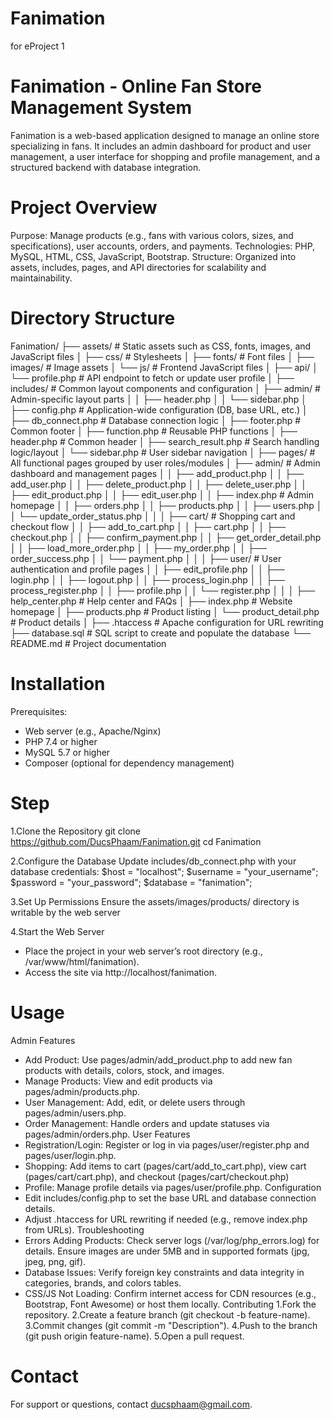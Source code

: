 # Fanimation
for eProject 1

# Fanimation - Online Fan Store Management System
Fanimation is a web-based application designed to manage an online store specializing in fans. It includes an admin dashboard for product and user management, a user interface for shopping and profile management, and a structured backend with database integration.

# Project Overview
Purpose: Manage products (e.g., fans with various colors, sizes, and specifications), user accounts, orders, and payments.
Technologies: PHP, MySQL, HTML, CSS, JavaScript, Bootstrap.
Structure: Organized into assets, includes, pages, and API directories for scalability and maintainability.

# Directory Structure
Fanimation/
├── assets/                  # Static assets such as CSS, fonts, images, and JavaScript files
│   ├── css/                 # Stylesheets
│   ├── fonts/               # Font files
│   ├── images/              # Image assets
│   └── js/                  # Frontend JavaScript files
│
├── api/
│   └── profile.php          # API endpoint to fetch or update user profile
│
├── includes/               # Common layout components and configuration
│   ├── admin/              # Admin-specific layout parts
│   │   ├── header.php
│   │   └── sidebar.php
│   ├── config.php          # Application-wide configuration (DB, base URL, etc.)
│   ├── db_connect.php      # Database connection logic
│   ├── footer.php          # Common footer
│   ├── function.php        # Reusable PHP functions
│   ├── header.php          # Common header
│   ├── search_result.php   # Search handling logic/layout
│   └── sidebar.php         # User sidebar navigation
│
├── pages/                  # All functional pages grouped by user roles/modules
│   ├── admin/              # Admin dashboard and management pages
│   │   ├── add_product.php
│   │   ├── add_user.php
│   │   ├── delete_product.php
│   │   ├── delete_user.php
│   │   ├── edit_product.php
│   │   ├── edit_user.php
│   │   ├── index.php             # Admin homepage
│   │   ├── orders.php
│   │   ├── products.php
│   │   ├── users.php
│   │   └── update_order_status.php
│   │
│   ├── cart/               # Shopping cart and checkout flow
│   │   ├── add_to_cart.php
│   │   ├── cart.php
│   │   ├── checkout.php
│   │   ├── confirm_payment.php
│   │   ├── get_order_detail.php
│   │   ├── load_more_order.php
│   │   ├── my_order.php
│   │   ├── order_success.php
│   │   └── payment.php
│   │
│   ├── user/               # User authentication and profile pages
│   │   ├── edit_profile.php
│   │   ├── login.php
│   │   ├── logout.php
│   │   ├── process_login.php
│   │   ├── process_register.php
│   │   ├── profile.php
│   │   └── register.php
│   │
│   ├── help_center.php     # Help center and FAQs
│   ├── index.php           # Website homepage
│   ├── products.php        # Product listing
│   └── product_detail.php  # Product details
│
├── .htaccess               # Apache configuration for URL rewriting
├── database.sql            # SQL script to create and populate the database
└── README.md               # Project documentation

# Installation
Prerequisites:
- Web server (e.g., Apache/Nginx)
- PHP 7.4 or higher
- MySQL 5.7 or higher
- Composer (optional for dependency management)

# Step
1.Clone the Repository
git clone https://github.com/DucsPhaam/Fanimation.git
cd Fanimation

2.Configure the Database
Update includes/db_connect.php with your database credentials:
$host = "localhost";
$username = "your_username";
$password = "your_password";
$database = "fanimation";

3.Set Up Permissions
Ensure the assets/images/products/ directory is writable by the web server

4.Start the Web Server
- Place the project in your web server’s root directory (e.g., /var/www/html/fanimation).
- Access the site via http://localhost/fanimation.

# Usage
Admin Features
- Add Product: Use pages/admin/add_product.php to add new fan products with details, colors, stock, and images.
- Manage Products: View and edit products via pages/admin/products.php.
- User Management: Add, edit, or delete users through pages/admin/users.php.
- Order Management: Handle orders and update statuses via pages/admin/orders.php.
User Features
- Registration/Login: Register or log in via pages/user/register.php and pages/user/login.php.
- Shopping: Add items to cart (pages/cart/add_to_cart.php), view cart (pages/cart/cart.php), and checkout (pages/cart/checkout.php)
- Profile: Manage profile details via pages/user/profile.php.
Configuration
- Edit includes/config.php to set the base URL and database connection details.
- Adjust .htaccess for URL rewriting if needed (e.g., remove index.php from URLs).
Troubleshooting
- Errors Adding Products: Check server logs (/var/log/php_errors.log) for details. Ensure images are under 5MB and in supported formats (jpg, jpeg, png, gif).
- Database Issues: Verify foreign key constraints and data integrity in categories, brands, and colors tables.
- CSS/JS Not Loading: Confirm internet access for CDN resources (e.g., Bootstrap, Font Awesome) or host them locally.
Contributing
1.Fork the repository.
2.Create a feature branch (git checkout -b feature-name).
3.Commit changes (git commit -m "Description").
4.Push to the branch (git push origin feature-name).
5.Open a pull request.
# Contact
For support or questions, contact ducsphaam@gmail.com.
